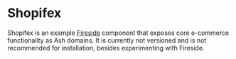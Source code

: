 # Shopifex

Shopifex is an example [Fireside](https://github.com/ibarakaiev/fireside)
component that exposes core e-commerce functionality as Ash domains.
It is currently not versioned and is not recommended for installation, besides
experimenting with Fireside.
